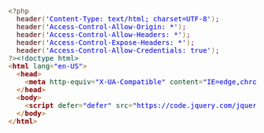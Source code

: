 <pre><span style='color:#5f5035;'>&lt;?php</span><span style='color:#000000;'></span>
<span style='color:#000000;'>&#xa0;&#xa0;</span><span style='color:#400000;'>header</span><span style='color:#808030;'>(</span><span style='color:#0000e6;'>'Content-Type: text/html; charset=UTF-8'</span><span style='color:#808030;'>)</span><span style='color:#800080;'>;</span><span style='color:#000000;'></span>
<span style='color:#000000;'>&#xa0;&#xa0;</span><span style='color:#400000;'>header</span><span style='color:#808030;'>(</span><span style='color:#0000e6;'>'Access-Control-Allow-Origin: *'</span><span style='color:#808030;'>)</span><span style='color:#800080;'>;</span><span style='color:#000000;'></span>
<span style='color:#000000;'>&#xa0;&#xa0;</span><span style='color:#400000;'>header</span><span style='color:#808030;'>(</span><span style='color:#0000e6;'>'Access-Control-Allow-Headers: *'</span><span style='color:#808030;'>)</span><span style='color:#800080;'>;</span><span style='color:#000000;'></span>
<span style='color:#000000;'>&#xa0;&#xa0;</span><span style='color:#400000;'>header</span><span style='color:#808030;'>(</span><span style='color:#0000e6;'>'Access-Control-Expose-Headers: *'</span><span style='color:#808030;'>)</span><span style='color:#800080;'>;</span><span style='color:#000000;'></span>
<span style='color:#000000;'>&#xa0;&#xa0;</span><span style='color:#400000;'>header</span><span style='color:#808030;'>(</span><span style='color:#0000e6;'>'Access-Control-Allow-Credentials: true'</span><span style='color:#808030;'>)</span><span style='color:#800080;'>;</span><span style='color:#000000;'></span>
<span style='color:#5f5035;'>?></span><span style='color:#004a43; '>&lt;!doctype html></span>
<span style='color:#a65700; '>&lt;</span><span style='color:#800000; font-weight:bold; '>html</span><span style='color:#274796; '> </span><span style='color:#074726; '>lang</span><span style='color:#808030; '>=</span><span style='color:#0000e6; '>"en-US"</span><span style='color:#a65700; '>></span>
  <span style='color:#a65700; '>&lt;</span><span style='color:#800000; font-weight:bold; '>head</span><span style='color:#a65700; '>></span>
    <span style='color:#a65700; '>&lt;</span><span style='color:#800000; font-weight:bold; '>meta</span><span style='color:#274796; '> </span><span style='color:#074726; '>http-equiv</span><span style='color:#808030; '>=</span><span style='color:#0000e6; '>"X-UA-Compatible"</span><span style='color:#274796; '> </span><span style='color:#074726; '>content</span><span style='color:#808030; '>=</span><span style='color:#0000e6; '>"IE=edge,chrome=1"</span><span style='color:#274796; '> </span><span style='color:#a65700; '>/></span>
  <span style='color:#a65700; '>&lt;/</span><span style='color:#800000; font-weight:bold; '>head</span><span style='color:#a65700; '>></span>
  <span style='color:#a65700; '>&lt;</span><span style='color:#800000; font-weight:bold; '>body</span><span style='color:#a65700; '>></span>
    <span style='color:#a65700; '>&lt;</span><span style='color:#800000; font-weight:bold; '>script</span><span style='color:#274796; '> </span><span style='color:#074726; '>defer</span><span style='color:#808030; '>=</span><span style='color:#0000e6; '>"defer"</span><span style='color:#274796; '> </span><span style='color:#074726; '>src</span><span style='color:#808030; '>=</span><span style='color:#0000e6; '>"https://code.jquery.com/jquery-git.js"</span><span style='color:#a65700; '>></span><span style='color:#a65700; '>&lt;/</span><span style='color:#800000; font-weight:bold; '>script</span><span style='color:#a65700; '>></span>
  <span style='color:#a65700; '>&lt;/</span><span style='color:#800000; font-weight:bold; '>body</span><span style='color:#a65700; '>></span>
<span style='color:#a65700; '>&lt;/</span><span style='color:#800000; font-weight:bold; '>html</span><span style='color:#a65700; '>></span>
</pre>